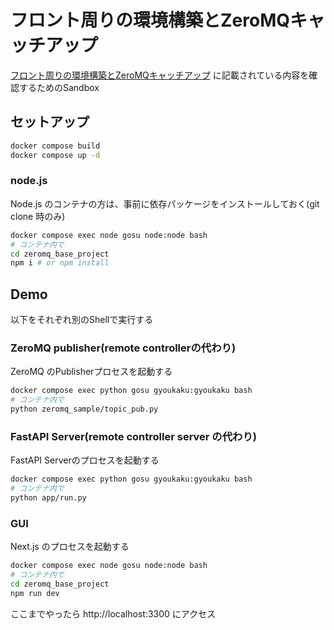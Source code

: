 # フロント周りの環境構築とZeroMQキャッチアップ

[フロント周りの環境構築とZeroMQキャッチアップ](https://docs.google.com/document/d/1Y58TiXAPhURkQ22kMl2SExgcL9iZkyRYsxnz23FYMMs/edit?usp=sharing) に記載されている内容を確認するためのSandbox

## セットアップ

```bash
docker compose build
docker compose up -d
```

### node.js

Node.js のコンテナの方は、事前に依存パッケージをインストールしておく(git clone 時のみ)
```bash
docker compose exec node gosu node:node bash
# コンテナ内で
cd zeromq_base_project
npm i # or npm install
```

## Demo
以下をそれぞれ別のShellで実行する

### ZeroMQ publisher(remote controllerの代わり)
ZeroMQ のPublisherプロセスを起動する

```bash
docker compose exec python gosu gyoukaku:gyoukaku bash
# コンテナ内で
python zeromq_sample/topic_pub.py
```
### FastAPI Server(remote controller server の代わり)
FastAPI Serverのプロセスを起動する

```bash
docker compose exec python gosu gyoukaku:gyoukaku bash
# コンテナ内で
python app/run.py 
```

### GUI
Next.js のプロセスを起動する

```bash
docker compose exec node gosu node:node bash
# コンテナ内で
cd zeromq_base_project
npm run dev
```

ここまでやったら http://localhost:3300 にアクセス